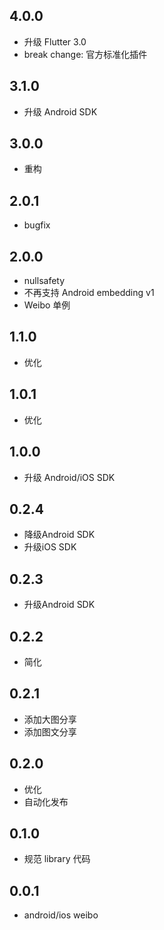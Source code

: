 ## 4.0.0

* 升级 Flutter 3.0
* break change: 官方标准化插件

## 3.1.0

* 升级 Android SDK

## 3.0.0

* 重构

## 2.0.1

* bugfix

## 2.0.0

* nullsafety
* 不再支持 Android embedding v1
* Weibo 单例

## 1.1.0

* 优化

## 1.0.1

* 优化

## 1.0.0

* 升级 Android/iOS SDK

## 0.2.4

* 降级Android SDK
* 升级iOS SDK

## 0.2.3

* 升级Android SDK

## 0.2.2

* 简化

## 0.2.1

* 添加大图分享
* 添加图文分享

## 0.2.0

* 优化
* 自动化发布

## 0.1.0

* 规范 library 代码

## 0.0.1

* android/ios weibo
